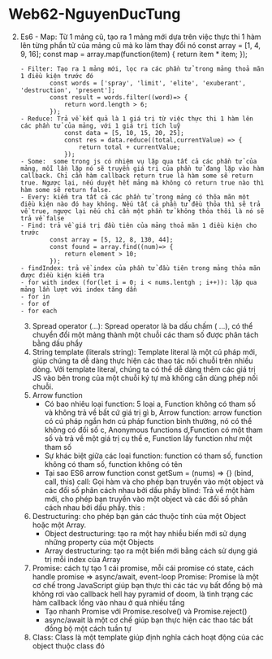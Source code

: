 # Web62-NguyenDucTung
 2. Es6
        - Map: Từ 1 mảng cũ, tạo ra 1 mảng mới dựa trên việc thực thi 1 hàm lên từng phần tử của mảng cũ mà ko làm thay đổi nó
                const array = [1, 4, 9, 16];
                const map = array.map(function(item) {
                    return item * item;
                });

        - Filter: Tạo ra 1 mảng mới, lọc ra các phần tử trong mảng thoả mãn 1 điều kiện trước đó
                const words = ['spray', 'limit', 'elite', 'exuberant', 'destruction', 'present'];
                const result = words.filter((word)=> {
                    return word.length > 6;
                });
        - Reduce: Trả về kết quả là 1 giá trị từ việc thực thi 1 hàm lên các phần tử của mảng, với 1 giá trị tích luỹ
                    const data = [5, 10, 15, 20, 25];
                    const res = data.reduce((total,currentValue) => {
                        return total + currentValue;
                    });
        - Some:  some trong js có nhiệm vụ lặp qua tất cả các phần tử của mảng, mỗi lần lặp nó sẽ truyền giá trị của phần tử đang lặp vào hàm callback. Chỉ cần hàm callback return true là hàm some sẽ return true. Ngược lại, nếu duyệt hết mảng mà không có return true nào thì hàm some sẽ return false.
        - Every: kiểm tra tất cả các phần tử trong mảng có thõa mãn một điều kiện nào đó hay không. Nếu tất cả phần tử đều thỏa thì sẽ trả về true, ngược lại nếu chỉ cần một phần tử không thỏa thôi là nó sẽ trả về false
        - Find: trả về giá trị đầu tiên của mảng thoả mãn 1 điều kiện cho trước 
                const array = [5, 12, 8, 130, 44];
                const found = array.find((num)=> {
                    return element > 10;
                });
        - findIndex: trả về index của phần tử đầu tiên trong mảng thỏa mãn được điều kiện kiểm tra
        - for with index (for(let i = 0; i < nums.lentgh ; i++)): lặp qua mảng lần lượt với index tăng dần
        - for in
        - for of
        - for each
    
    3. Spread operator (...): Spread operator là ba dấu chấm ( ...), có thể chuyển đổi một mảng thành một chuỗi các tham số được phân tách bằng dấu phẩy
    4. String template (literals string): Template literal là một cú pháp mới, giúp chúng ta dễ dàng thực hiện các thao tác nối chuỗi trên nhiều dòng. Với template literal, chúng ta có thể dễ dàng thêm các giá trị JS vào bên trong của một chuỗi ký tự mà không cần dùng phép nối chuỗi.    
    5. Arrow function
        - Có bao nhiêu loại function: 5 loại
        a, Function không có tham số và không trả về bất cứ giá trị gì
        b, Arrow function: arrow function có cú pháp ngắn hơn cú pháp function bình thường, nó có thể không có đối số
        c, Anonymous functions
        d,Function có một tham số và trả về một giá trị cụ thể
        e, Function lấy function như một tham số
        - Sự khác biệt giữa các loại function: function có tham số, function không có tham số, function không có tên
        - Tại sao ES6 arrow function  const getSum = (nums) => {} (bind, call, this)
            call: Gọi hàm và cho phép bạn truyền vào một object và các đối số phân cách nhau bởi dấu phẩy 
            blind: Trả về một hàm mới, cho phép bạn truyền vào một object và các đối số phân cách nhau bởi dấu phẩy.
            this : 
    6. Destructuring: cho phép bạn gán các thuộc tính của một Object hoặc một Array.
        - Object destructuring: tạo ra một hay nhiều  biến mới  sử dụng những property của một Objects
        - Array destructuring: tạo ra một biến mới  bằng cách sử dụng giá trị mỗi index của Array
    7. Promise: cách tự tạo 1 cái promise, mỗi cái promise có state, cách handle promise => async/await, event-loop
        Promise: Promise là một cơ chế trong JavaScript giúp bạn thực thi các tác vụ bất đồng bộ mà không rơi vào callback hell hay pyramid of doom, là tình trạng các hàm callback lồng vào nhau ở quá nhiều tầng
        - Tạo nhanh Promise với Promise.resolve() và Promise.reject()
        - async/await là một cơ chế giúp bạn thực hiện các thao tác bất đồng bộ một cách tuần tự
    8. Class: Class là một template giúp định nghĩa cách hoạt động của các object thuộc class đó